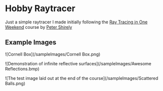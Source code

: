 # Hobby Raytracer

Just a simple raytracer I made initially following the [Ray Tracing in One Weekend](https://raytracing.github.io/books/RayTracingInOneWeekend.html) course by [Peter Shirely](https://github.com/petershirley)

## Example Images

![Cornell Box](/sampleImages/Cornell Box.png)

![Demonstration of infinite reflective surfaces](/sampleImages/Awesome Reflections.bmp)

![The test image laid out at the end of the course](/sampleImages/Scattered Balls.png)
